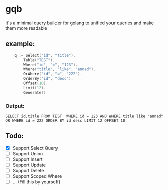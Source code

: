 # gqb
It's a minimal query builder for golang to unified your queries and make them more readable

## example:
```go
	q := Select("id", "title").
		Table("TEST").
		Where("id", "=", "123").
		Where("title", "like", "annad").
		OrWhere("id", "=", "222").
		OrderBy("id", "desc").
		Offset(10).
		Limit(12).
		Generate()
```
### Output: 
``` SELECT id,title FROM TEST  WHERE id = 123 AND WHERE title like "annad" OR WHERE id = 222 ORDER BY id desc LIMIT 12 OFFSET 10 ```

## Todo:
- [X] Support Select Query
- [ ] Support Union
- [ ] Support Insert
- [ ] Support Update
- [ ] Support Delete
- [ ] Support Scoped Where
- [ ] ... (Fill this by yourself)
